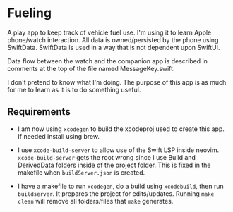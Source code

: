 # Fueling

A play app to keep track of vehicle fuel use.  I'm using it to learn Apple
phone/watch interaction. All data is owned/persisted by the phone using
SwiftData.  SwiftData is used in a way that is not dependent upon SwiftUI.

Data flow between the watch and the companion app is described in comments
at the top of the file named MessageKey.swift.

I don't pretend to know what I'm doing.  The purpose of this app is as much
for me to learn as it is to do something useful.

## Requirements

- I am now using `xcodegen` to build the xcodeproj used to create this app.
  If needed install using brew.

- I use `xcode-build-server` to allow use of the Swift LSP inside neovim.
  `xcode-build-server` gets the root wrong since I use Build and DerivedData
  folders inside of the project folder. This is fixed in the makefile when
  `buildServer.json` is created.

- I have a makefile to run `xcodegen`, do a build using `xcodebuild`,
  then run `buildserver`.  It prepares the project for edits/updates.
  Running `make clean` will remove all folders/files that `make` generates.
